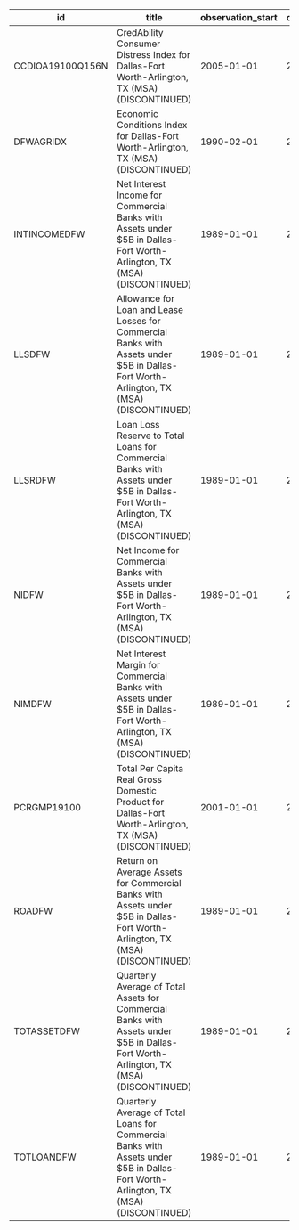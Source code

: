 | id               | title                                                                                                                                  | observation_start   | observation_end   |
|------------------|----------------------------------------------------------------------------------------------------------------------------------------|---------------------|-------------------|
| CCDIOA19100Q156N | CredAbility Consumer Distress Index for Dallas-Fort Worth-Arlington, TX (MSA) (DISCONTINUED)                                           | 2005-01-01          | 2013-01-01        |
| DFWAGRIDX        | Economic Conditions Index for Dallas-Fort Worth-Arlington, TX (MSA) (DISCONTINUED)                                                     | 1990-02-01          | 2019-12-01        |
| INTINCOMEDFW     | Net Interest Income for Commercial Banks with Assets under $5B in Dallas-Fort Worth-Arlington, TX (MSA) (DISCONTINUED)                 | 1989-01-01          | 2020-07-01        |
| LLSDFW           | Allowance for Loan and Lease Losses for Commercial Banks with Assets under $5B in Dallas-Fort Worth-Arlington, TX (MSA) (DISCONTINUED) | 1989-01-01          | 2020-07-01        |
| LLSRDFW          | Loan Loss Reserve to Total Loans for Commercial Banks with Assets under $5B in Dallas-Fort Worth-Arlington, TX (MSA) (DISCONTINUED)    | 1989-01-01          | 2020-07-01        |
| NIDFW            | Net Income for Commercial Banks with Assets under $5B in Dallas-Fort Worth-Arlington, TX (MSA) (DISCONTINUED)                          | 1989-01-01          | 2020-07-01        |
| NIMDFW           | Net Interest Margin for Commercial Banks with Assets under $5B in Dallas-Fort Worth-Arlington, TX (MSA) (DISCONTINUED)                 | 1989-01-01          | 2020-07-01        |
| PCRGMP19100      | Total Per Capita Real Gross Domestic Product for Dallas-Fort Worth-Arlington, TX (MSA) (DISCONTINUED)                                  | 2001-01-01          | 2017-01-01        |
| ROADFW           | Return on Average Assets for Commercial Banks with Assets under $5B in Dallas-Fort Worth-Arlington, TX (MSA) (DISCONTINUED)            | 1989-01-01          | 2020-07-01        |
| TOTASSETDFW      | Quarterly Average of Total Assets for Commercial Banks with Assets under $5B in Dallas-Fort Worth-Arlington, TX (MSA) (DISCONTINUED)   | 1989-01-01          | 2020-07-01        |
| TOTLOANDFW       | Quarterly Average of Total Loans for Commercial Banks with Assets under $5B in Dallas-Fort Worth-Arlington, TX (MSA) (DISCONTINUED)    | 1989-01-01          | 2020-07-01        |